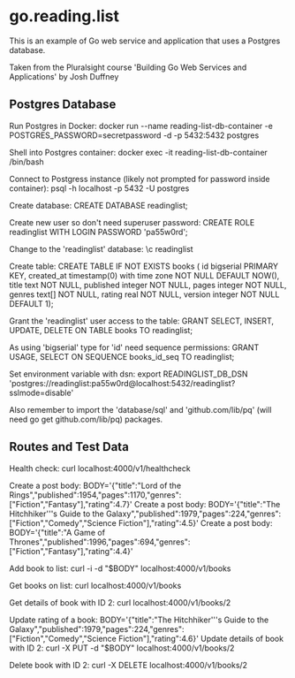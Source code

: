 # go.reading.list

This is an example of Go web service and application that uses a Postgres database.

Taken from the Pluralsight course 'Building Go Web Services and Applications' by Josh Duffney


## Postgres Database ##

Run Postgres in Docker: docker run --name reading-list-db-container -e POSTGRES_PASSWORD=secretpassword -d -p 5432:5432 postgres

Shell into Postgres container: docker exec -it reading-list-db-container /bin/bash

Connect to Postgress instance (likely not prompted for password inside container): psql -h localhost -p 5432 -U postgres

Create database: CREATE DATABASE readinglist;

Create new user so don't need superuser password: CREATE ROLE readinglist WITH LOGIN PASSWORD 'pa55w0rd';

Change to the 'readinglist' database: \c readinglist

Create table: CREATE TABLE IF NOT EXISTS books (
                id bigserial PRIMARY KEY,
                created_at timestamp(0) with time zone NOT NULL DEFAULT NOW(),
                title text NOT NULL,
                published integer NOT NULL,
                pages integer NOT NULL,
                genres text[] NOT NULL,
                rating real NOT NULL,
                version integer NOT NULL DEFAULT 1);

Grant the 'readinglist' user access to the table: GRANT SELECT, INSERT, UPDATE, DELETE ON TABLE books TO readinglist;

As using 'bigserial' type  for 'id' need sequence permissions: GRANT USAGE, SELECT ON SEQUENCE books_id_seq TO readinglist;

Set environment variable with dsn: export READINGLIST_DB_DSN 'postgres://readinglist:pa55w0rd@localhost:5432/readinglist?sslmode=disable'

Also remember to import the 'database/sql' and 'github.com/lib/pq' (will need go get github.com/lib/pq) packages.

## Routes and Test Data ##

Health check: curl localhost:4000/v1/healthcheck

Create a post body: BODY='{"title":"Lord of the Rings","published":1954,"pages":1170,"genres":["Fiction","Fantasy"],"rating":4.7}'
Create a post body: BODY='{"title":"The Hitchhiker'\''s Guide to the Galaxy","published":1979,"pages":224,"genres":["Fiction","Comedy","Science Fiction"],"rating":4.5}'
Create a post body: BODY='{"title":"A Game of Thrones","published":1996,"pages":694,"genres":["Fiction","Fantasy"],"rating":4.4}'

Add book to list: curl -i -d "$BODY" localhost:4000/v1/books

Get books on list: curl localhost:4000/v1/books

Get details of book with ID 2: curl localhost:4000/v1/books/2

Update rating of a book: BODY='{"title":"The Hitchhiker'\''s Guide to the Galaxy","published":1979,"pages":224,"genres":["Fiction","Comedy","Science Fiction"],"rating":4.6}'
Update details of book with ID 2: curl -X PUT -d "$BODY" localhost:4000/v1/books/2

Delete book with ID 2: curl -X DELETE localhost:4000/v1/books/2